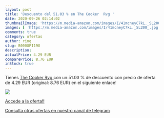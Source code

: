 ```yaml
---
layout: post
title: 'Descuento del 51.03 % en The Cooker  Rvg '
date: 2020-09-26 02:14:02
thumbnailImage: 'https://m.media-amazon.com/images/I/41mcneyC7kL._SL200_.jpg'
images: [ 'https://m.media-amazon.com/images/I/41mcneyC7kL._SL200_.jpg' ]
comments: true
category: ofertas
author: ring
slug: B000GPI19G
description:
actualPrice: 4.29 EUR
comparePrice: 8.76 EUR
inStock: true
---
```


Tienes [The Cooker  Rvg ](https://www.amazon.com/dp/B000GPI19G/?tag=redken08-20) con un 51.03 % de descuento con precio de oferta de 4.29 EUR (original: 8.76 EUR) en el siguiente enlace!

[![](https://m.media-amazon.com/images/I/41mcneyC7kL._SL200_.jpg)](https://www.amazon.com/dp/B000GPI19G/?tag=redken08-20)

[Accede a la oferta!!](https://www.amazon.com/dp/B000GPI19G/?tag=redken08-20)

[Consulta otras ofertas en nuestro canal de telegram](https://t.me/s/ofertas25)

